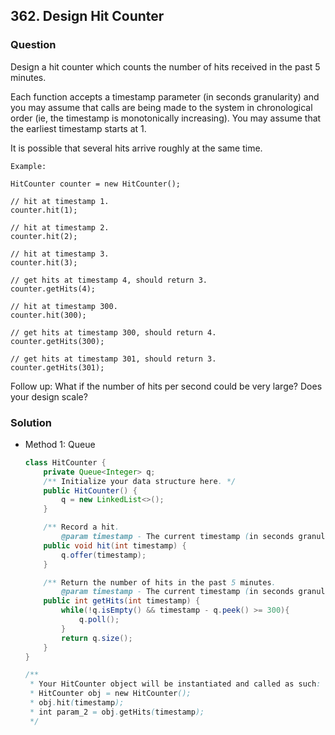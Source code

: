 ## 362. Design Hit Counter

### Question
Design a hit counter which counts the number of hits received in the past 5 minutes.

Each function accepts a timestamp parameter (in seconds granularity) and you may assume that calls are being made to the system in chronological order (ie, the timestamp is monotonically increasing). You may assume that the earliest timestamp starts at 1.

It is possible that several hits arrive roughly at the same time.

```
Example:

HitCounter counter = new HitCounter();

// hit at timestamp 1.
counter.hit(1);

// hit at timestamp 2.
counter.hit(2);

// hit at timestamp 3.
counter.hit(3);

// get hits at timestamp 4, should return 3.
counter.getHits(4);

// hit at timestamp 300.
counter.hit(300);

// get hits at timestamp 300, should return 4.
counter.getHits(300);

// get hits at timestamp 301, should return 3.
counter.getHits(301);
```

Follow up: What if the number of hits per second could be very large? Does your design scale?

### Solution
* Method 1: Queue
  ```Java
  class HitCounter {
      private Queue<Integer> q;
      /** Initialize your data structure here. */
      public HitCounter() {
          q = new LinkedList<>();
      }

      /** Record a hit.
          @param timestamp - The current timestamp (in seconds granularity). */
      public void hit(int timestamp) {
          q.offer(timestamp);
      }

      /** Return the number of hits in the past 5 minutes.
          @param timestamp - The current timestamp (in seconds granularity). */
      public int getHits(int timestamp) {
          while(!q.isEmpty() && timestamp - q.peek() >= 300){
              q.poll();
          }
          return q.size();
      }
  }

  /**
   * Your HitCounter object will be instantiated and called as such:
   * HitCounter obj = new HitCounter();
   * obj.hit(timestamp);
   * int param_2 = obj.getHits(timestamp);
   */
  ```
